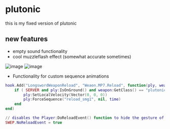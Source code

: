 # plutonic
 
this is my fixed version of plutonic

## new features
* empty sound functionality
* cool muzzleflash effect (somewhat accurate sometimes)

![image](https://github.com/riggs9162/plutonic/assets/49407096/9bbe6686-6288-4b1e-b94b-f668ebd2d9f3)
![image](https://github.com/riggs9162/plutonic/assets/49407096/326a41ce-c35c-4735-b688-736c022a664d)

* Functionality for custom sequence animations
```lua
hook.Add("LongswordWeaponReload", "Weaon.MP7.Reload", function(ply, weapon, time)
    if ( SERVER and ply:IsOnGround() and weapon:GetClass() == "plutonic_mp7" and ply.ForceSequence ) then
        ply:SetLocalVelocity(Vector(0, 0, 0))
        ply:ForceSequence("reload_smg1", nil, time)
    end
end)

// disables the Player:DoReloadEvent() function to hide the gesture of reloading
SWEP.NoReloadEvent = true
```
